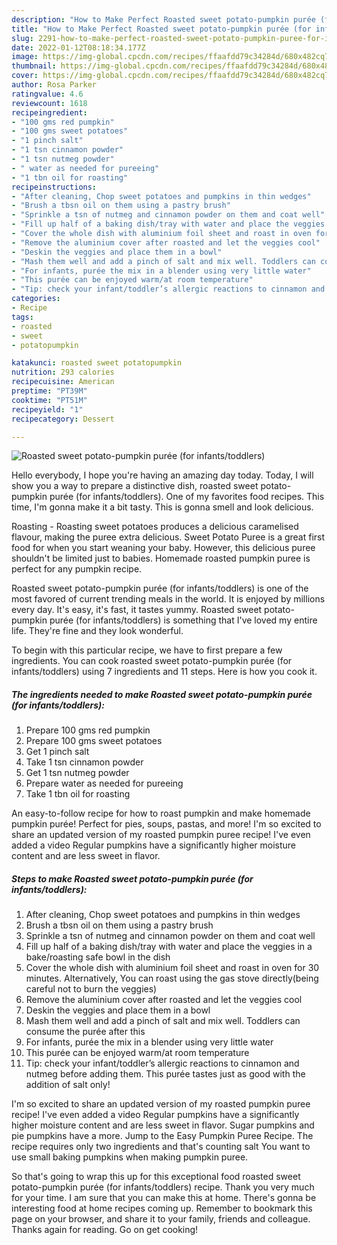 ```yaml
---
description: "How to Make Perfect Roasted sweet potato-pumpkin purée (for infants/toddlers)"
title: "How to Make Perfect Roasted sweet potato-pumpkin purée (for infants/toddlers)"
slug: 2291-how-to-make-perfect-roasted-sweet-potato-pumpkin-puree-for-infants-toddlers
date: 2022-01-12T08:18:34.177Z
image: https://img-global.cpcdn.com/recipes/ffaafdd79c34284d/680x482cq70/roasted-sweet-potato-pumpkin-puree-for-infantstoddlers-recipe-main-photo.jpg
thumbnail: https://img-global.cpcdn.com/recipes/ffaafdd79c34284d/680x482cq70/roasted-sweet-potato-pumpkin-puree-for-infantstoddlers-recipe-main-photo.jpg
cover: https://img-global.cpcdn.com/recipes/ffaafdd79c34284d/680x482cq70/roasted-sweet-potato-pumpkin-puree-for-infantstoddlers-recipe-main-photo.jpg
author: Rosa Parker
ratingvalue: 4.6
reviewcount: 1618
recipeingredient:
- "100 gms red pumpkin"
- "100 gms sweet potatoes"
- "1 pinch salt"
- "1 tsn cinnamon powder"
- "1 tsn nutmeg powder"
- " water as needed for pureeing"
- "1 tbn oil for roasting"
recipeinstructions:
- "After cleaning, Chop sweet potatoes and pumpkins in thin wedges"
- "Brush a tbsn oil on them using a pastry brush"
- "Sprinkle a tsn of nutmeg and cinnamon powder on them and coat well"
- "Fill up half of a baking dish/tray with water and place the veggies in a bake/roasting safe bowl in the dish"
- "Cover the whole dish with aluminium foil sheet and roast in oven for 30 minutes. Alternatively, You can roast using the gas stove directly(being careful not to burn the veggies)"
- "Remove the aluminium cover after roasted and let the veggies cool"
- "Deskin the veggies and place them in a bowl"
- "Mash them well and add a pinch of salt and mix well. Toddlers can consume the purée after this"
- "For infants, purée the mix in a blender using very little water"
- "This purée can be enjoyed warm/at room temperature"
- "Tip: check your infant/toddler’s allergic reactions to cinnamon and nutmeg before adding them. This purée tastes just as good with the addition of salt only!"
categories:
- Recipe
tags:
- roasted
- sweet
- potatopumpkin

katakunci: roasted sweet potatopumpkin 
nutrition: 293 calories
recipecuisine: American
preptime: "PT39M"
cooktime: "PT51M"
recipeyield: "1"
recipecategory: Dessert

---
```



![Roasted sweet potato-pumpkin purée (for infants/toddlers)](https://img-global.cpcdn.com/recipes/ffaafdd79c34284d/680x482cq70/roasted-sweet-potato-pumpkin-puree-for-infantstoddlers-recipe-main-photo.jpg)

Hello everybody, I hope you're having an amazing day today. Today, I will show you a way to prepare a distinctive dish, roasted sweet potato-pumpkin purée (for infants/toddlers). One of my favorites food recipes. This time, I'm gonna make it a bit tasty. This is gonna smell and look delicious.

Roasting - Roasting sweet potatoes produces a delicious caramelised flavour, making the puree extra delicious. Sweet Potato Puree is a great first food for when you start weaning your baby. However, this delicious puree shouldn't be limited just to babies. Homemade roasted pumpkin puree is perfect for any pumpkin recipe.

Roasted sweet potato-pumpkin purée (for infants/toddlers) is one of the most favored of current trending meals in the world. It is enjoyed by millions every day. It's easy, it's fast, it tastes yummy. Roasted sweet potato-pumpkin purée (for infants/toddlers) is something that I've loved my entire life. They're fine and they look wonderful.


To begin with this particular recipe, we have to first prepare a few ingredients. You can cook roasted sweet potato-pumpkin purée (for infants/toddlers) using 7 ingredients and 11 steps. Here is how you cook it.

<!--inarticleads1-->

##### The ingredients needed to make Roasted sweet potato-pumpkin purée (for infants/toddlers):

1. Prepare 100 gms red pumpkin
1. Prepare 100 gms sweet potatoes
1. Get 1 pinch salt
1. Take 1 tsn cinnamon powder
1. Get 1 tsn nutmeg powder
1. Prepare  water as needed for pureeing
1. Take 1 tbn oil for roasting


An easy-to-follow recipe for how to roast pumpkin and make homemade pumpkin purée! Perfect for pies, soups, pastas, and more! I'm so excited to share an updated version of my roasted pumpkin puree recipe! I've even added a video Regular pumpkins have a significantly higher moisture content and are less sweet in flavor. 

<!--inarticleads2-->

##### Steps to make Roasted sweet potato-pumpkin purée (for infants/toddlers):

1. After cleaning, Chop sweet potatoes and pumpkins in thin wedges
1. Brush a tbsn oil on them using a pastry brush
1. Sprinkle a tsn of nutmeg and cinnamon powder on them and coat well
1. Fill up half of a baking dish/tray with water and place the veggies in a bake/roasting safe bowl in the dish
1. Cover the whole dish with aluminium foil sheet and roast in oven for 30 minutes. Alternatively, You can roast using the gas stove directly(being careful not to burn the veggies)
1. Remove the aluminium cover after roasted and let the veggies cool
1. Deskin the veggies and place them in a bowl
1. Mash them well and add a pinch of salt and mix well. Toddlers can consume the purée after this
1. For infants, purée the mix in a blender using very little water
1. This purée can be enjoyed warm/at room temperature
1. Tip: check your infant/toddler’s allergic reactions to cinnamon and nutmeg before adding them. This purée tastes just as good with the addition of salt only!


I'm so excited to share an updated version of my roasted pumpkin puree recipe! I've even added a video Regular pumpkins have a significantly higher moisture content and are less sweet in flavor. Sugar pumpkins and pie pumpkins have a more. Jump to the Easy Pumpkin Puree Recipe. The recipe requires only two ingredients and that's counting salt You want to use small baking pumpkins when making pumpkin puree. 

So that's going to wrap this up for this exceptional food roasted sweet potato-pumpkin purée (for infants/toddlers) recipe. Thank you very much for your time. I am sure that you can make this at home. There's gonna be interesting food at home recipes coming up. Remember to bookmark this page on your browser, and share it to your family, friends and colleague. Thanks again for reading. Go on get cooking!
